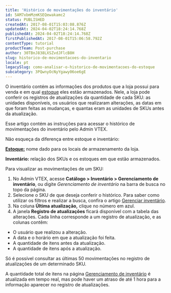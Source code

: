 ```yaml
---
title: 'Histórico de movimentações do inventário'
id: 5AM7xbmMzmKSEQewakamc2
status: PUBLISHED
createdAt: 2017-08-01T15:03:08.876Z
updatedAt: 2024-04-02T18:24:14.768Z
publishedAt: 2024-04-02T18:24:14.768Z
firstPublishedAt: 2017-08-01T15:06:58.792Z
contentType: tutorial
productTeam: Post-purchase
author: 30TBnJ838LXSZvdJFlcB8H
slug: historico-de-movimentacoes-do-inventario
locale: pt
legacySlug: como-analisar-o-historico-de-movimentacoes-do-estoque
subcategory: 3PQwnyOcNyYgawy06oe6gE
---
```


O inventário contém as informações dos produtos que a loja possui para venda e em qual [estoque](https://help.vtex.com/pt/tutorial/estoque--6oIxvsVDTtGpO7y6zwhGpb) eles estão armazenados. Nele, a loja pode conferir os registros de atualizações da quantidade de cada SKU: as unidades disponíveis, os usuários que realizaram alterações, as datas em que foram feitas as mudanças, e quantas eram as unidades de SKUs antes da atualização.

Esse artigo contém as instruções para acessar o histórico de movimentações do inventário pelo Admin VTEX. 

<div class = "alert alert-info">
Não esqueça da diferença entre estoque e inventário:
  <p> <b><a href="https://help.vtex.com/pt/tutorial/estoque--6oIxvsVDTtGpO7y6zwhGpb">Estoque:</a></b> nome dado para os locais de armazenamento da loja.
<p>  <b>Inventário:</b> relação dos SKUs e os estoques em que estão armazenados.
</div>

Para visualizar as movimentações de um SKU:

1. No Admin VTEX, acesse **Catálogo > Inventário > Gerenciamento de inventário**, ou digite *Gerenciamento de inventário* na barra de busca no topo da página.
2. Selecione o SKU de que deseja conferir o histórico. Para saber como utilizar os filtros e realizar a busca, confira o artigo [Gerenciar inventário](https://help.vtex.com/pt/tutorial/gerenciar-itens-em-estoque--tutorials_139).
3. Na coluna **Última atualização,** clique no número em azul.
4. A janela **Registro de atualizações** ficará disponível com a tabela das alterações. Cada linha corresponde a um registro de atualização, e as colunas contêm:
  * O usuário que realizou a alteração.
  * A data e o horário em que a atualização foi feita.
  * A quantidade de itens antes da atualização.
  * A quantidade de itens após a atualização.

<div class="alert alert-warning">
Só é possível consultar as últimas 50 movimentações no registro de atualizações de um determinado SKU.
</div>

A quantidade total de itens na página [Gerenciamento de inventário](https://help.vtex.com/pt/tutorial/gerenciar-itens-em-estoque--tutorials_139) é atualizada em tempo real, mas pode haver um atraso de até 1 hora para a informação aparecer no registro de atualizações.
